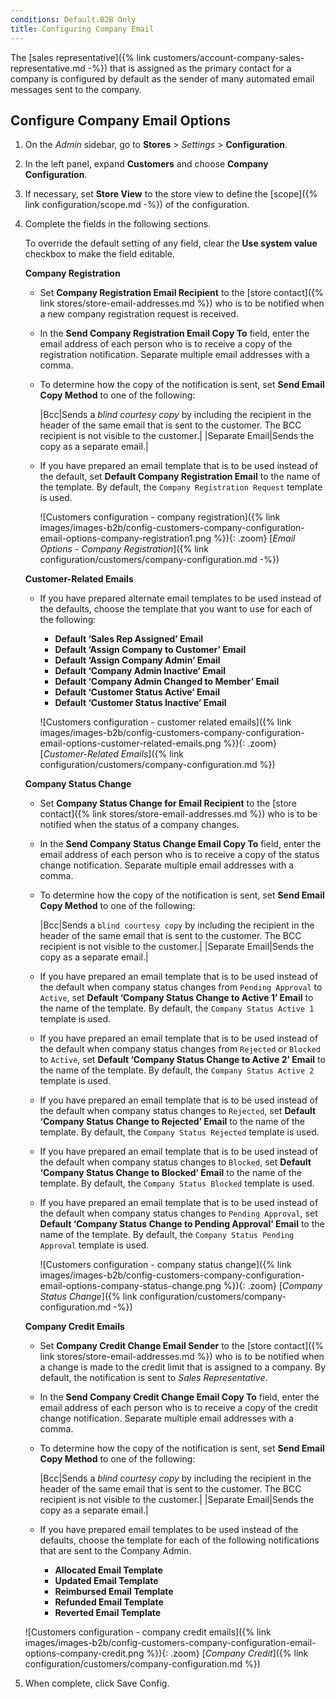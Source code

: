 ```yaml
---
conditions: Default.B2B Only
title: Configuring Company Email
---
```


The [sales representative]({% link customers/account-company-sales-representative.md -%}) that is assigned as the primary contact for a company is configured by default as the sender of many automated email messages sent to the company.

## Configure Company Email Options

1. On the _Admin_ sidebar, go to  **Stores** > _Settings_ > **Configuration**.

1. In the left panel, expand **Customers** and choose **Company Configuration**.

1. If necessary, set **Store View** to the store view to define the [scope]({% link configuration/scope.md -%}) of the configuration.

1. Complete the fields in the following sections.

    To override the default setting of any field, clear the **Use system value** checkbox to make the field editable.

    **Company Registration**

    - Set **Company Registration Email Recipient** to the [store contact]({% link stores/store-email-addresses.md %}) who is to be notified when a new company registration request is received.

    - In the **Send Company Registration Email Copy To** field, enter the email address of each person who is to receive a copy of the registration notification. Separate multiple email addresses with a comma.

    - To determine how the copy of the notification is sent, set **Send Email Copy Method** to one of the following:

        |Bcc|Sends a _blind courtesy copy_ by including the recipient in the header of the same email that is sent to the customer. The BCC recipient is not visible to the customer.|
        |Separate Email|Sends the copy as a separate email.|

    - If you have prepared an email template that is to be used instead of the default, set **Default Company Registration Email** to the name of the template. By default, the `Company Registration Request` template is used.

        ![Customers configuration - company registration]({% link images/images-b2b/config-customers-company-configuration-email-options-company-registration1.png %}){: .zoom}
        [_Email Options - Company Registration_]({% link configuration/customers/company-configuration.md -%})

    **Customer-Related Emails**

    - If you have prepared alternate email templates to be used instead of the defaults, choose the template that you want to use for each of the following:

        - **Default ‘Sales Rep Assigned’ Email**
        - **Default ‘Assign Company to Customer’ Email**
        - **Default ‘Assign Company Admin’ Email**
        - **Default ‘Company Admin Inactive’ Email**
        - **Default ‘Company Admin Changed to Member’ Email**
        - **Default ‘Customer Status Active’ Email**
        - **Default ‘Customer Status Inactive’ Email**

        ![Customers configuration - customer related emails]({% link images/images-b2b/config-customers-company-configuration-email-options-customer-related-emails.png %}){: .zoom}
        [_Customer-Related Emails_]({% link configuration/customers/company-configuration.md %})

    **Company Status Change**

    - Set **Company Status Change for Email Recipient** to the [store contact]({% link stores/store-email-addresses.md %}) who is to be notified when the status of a company changes.

    - In the **Send Company Status Change Email Copy To** field, enter the email address of each person who is to receive a copy of the status change notification. Separate multiple email addresses with a comma.

    - To determine how the copy of the notification is sent, set **Send Email Copy Method** to one of the following:

        |Bcc|Sends a `blind courtesy copy` by including the recipient in the header of the same email that is sent to the customer. The BCC recipient is not visible to the customer.|
        |Separate Email|Sends the copy as a separate email.|

    - If you have prepared an email template that is to be used instead of the default when company status changes from `Pending Approval` to `Active`, set **Default ‘Company Status Change to Active 1’ Email** to the name of the template. By default, the `Company Status Active 1` template is used.

    - If you have prepared an email template that is to be used instead of the default when company status changes from `Rejected` or `Blocked` to `Active`, set **Default ‘Company Status Change to Active 2’ Email** to the name of the template. By default, the `Company Status Active 2` template is used.

    - If you have prepared an email template that is to be used instead of the default when company status changes to `Rejected`, set **Default ‘Company Status Change to Rejected’ Email** to the name of the template. By default, the `Company Status Rejected` template is used.

    - If you have prepared an email template that is to be used instead of the default when company status changes to `Blocked`, set **Default ‘Company Status Change to Blocked’ Email** to the name of the template. By default, the `Company Status Blocked` template is used.

    - If you have prepared an email template that is to be used instead of the default when company status changes to `Pending Approval`, set **Default ‘Company Status Change to Pending Approval’ Email** to the name of the template. By default, the `Company Status Pending Approval` template is used.

        ![Customers configuration - company status change]({% link images/images-b2b/config-customers-company-configuration-email-options-company-status-change.png %}){: .zoom}
        [_Company Status Change_]({% link configuration/customers/company-configuration.md -%})

    **Company Credit Emails**

    - Set **Company Credit Change Email Sender** to the [store contact]({% link stores/store-email-addresses.md %}) who is to be notified when a change is made to the credit limit that is assigned to a company. By default, the notification is sent to _Sales Representative_.

    - In the **Send Company Credit Change Email Copy To** field, enter the email address of each person who is to receive a copy of the credit change notification. Separate multiple email addresses with a comma.

    - To determine how the copy of the notification is sent, set **Send Email Copy Method** to one of the following:

        |Bcc|Sends a _blind courtesy copy_ by including the recipient in the header of the same email that is sent to the customer. The BCC recipient is not visible to the customer.|
        |Separate Email|Sends the copy as a separate email.|

    - If you have prepared email templates to be used instead of the defaults, choose the template for each of the following notifications that are sent to the Company Admin.

        - **Allocated Email Template**
        - **Updated Email Template**
        - **Reimbursed Email Template**
        - **Refunded Email Template**
        - **Reverted Email Template**

    ![Customers configuration - company credit emails]({% link images/images-b2b/config-customers-company-configuration-email-options-company-credit.png %}){: .zoom}
    [_Company Credit_]({% link configuration/customers/company-configuration.md %})

1. When complete, click <span class="btn">Save Config</span>.
